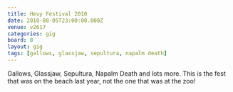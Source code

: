 ```yaml
---
title: Hevy Festival 2010
date: 2010-08-05T23:00:00.000Z
venue: v2617
categories: gig
board: 8
layout: gig
tags: [gallows, glassjaw, sepultura, napalm death]
---
```

Gallows, Glassjaw, Sepultura, Napalm Death and lots more. This is the fest that was on the beach last year, not the one that was at the zoo!